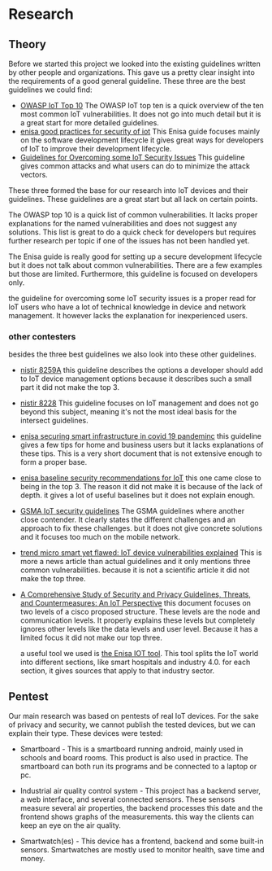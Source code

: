 # Research

## Theory

Before we started this project we looked into the existing guidelines written by other people and organizations. This gave us a pretty clear insight into the requirements of a good general guideline. These three are the best guidelines we could find:

- [OWASP IoT Top 10](https://owasp.org/www-pdf-archive/OWASP-IoT-Top-10-2018-final.pdf)
  The OWASP IoT top ten is a quick overview of the ten most common IoT vulnerabilities. It does not go into much detail but it is a great start for more detailed guidelines.
- [enisa good practices for security of iot](https://www.enisa.europa.eu/publications/good-practices-for-security-of-iot-1)
  This Enisa guide focuses mainly on the software development lifecycle it gives great ways for developers of IoT to improve their development lifecycle.
- [Guidelines for Overcoming some IoT Security Issues](https://www.iim.ftn.uns.ac.rs/is17/papers/33.pdf)
  This guideline gives common attacks and what users can do to minimize the attack vectors.

These three formed the base for our research into IoT devices and their guidelines. These guidelines are a great start but all lack on certain points.

The OWASP top 10 is a quick list of common vulnerabilities. It lacks proper explanations for the named vulnerabilities and does not suggest any solutions. This list is great to do a quick check for developers but requires further research per topic if one of the issues has not been handled yet.

The Enisa guide is really good for setting up a secure development lifecycle but it does not talk about common vulnerabilities. There are a few examples but those are limited. Furthermore, this guideline is focused on developers only.

the guideline for overcoming some IoT security issues is a proper read for IoT users who have a lot of technical knowledge in device and network management. It however lacks the explanation for inexperienced users.

### other contesters

besides the three best guidelines we also look into these other guidelines.

- [nistir 8259A](https://nvlpubs.nist.gov/nistpubs/ir/2020/NIST.IR.8259A.pdf)
  this guideline describes the options a developer should add to IoT device management options because it describes such a small part it did not make the top 3.
- [nistir 8228](https://nvlpubs.nist.gov/nistpubs/ir/2019/NIST.IR.8228.pdf)
  This guideline focuses on IoT management and does not go beyond this subject, meaning it's not the most ideal basis for the intersect guidelines.
- [enisa securing smart infrastructure in covid 19 pandeminc](https://www.enisa.europa.eu/news/enisa-news/securing-smart-infrastructure-in-covid-19-pandemic)
  this guideline gives a few tips for home and business users but it lacks explanations of these tips. This is a very short document that is not extensive enough to form a proper base.
- [enisa baseline security recommendations for IoT](https://www.enisa.europa.eu/publications/baseline-security-recommendations-for-iot)
  this one came close to being in the top 3. The reason it did not make it is because of the lack of depth. it gives a lot of useful baselines but it does not explain enough.
- [GSMA IoT security guidelines](https://www.gsma.com/iot/wp-content/uploads/2020/05/CLP.11-v2.2-GSMA-IoT-Security-Guidelines-Overview-Document.pdf)
  The GSMA guidelines where another close contender. It clearly states the different challenges and an approach to fix these challenges. but it does not give concrete solutions and it focuses too much on the mobile network.
- [trend micro smart yet flawed: IoT device vulnerabilities explained](https://www.trendmicro.com/vinfo/us/security/news/internet-of-things/smart-yet-flawed-iot-device-vulnerabilities-explained)
  This is more a news article than actual guidelines and it only mentions three common vulnerabilities. because it is not a scientific article it did not make the top three.
- [A Comprehensive Study of Security and Privacy Guidelines, Threats, and Countermeasures: An IoT Perspective](https://www.mdpi.com/2224-2708/8/2/22)
  this document focuses on two levels of a cisco proposed structure. These levels are the node and communication levels. It properly explains these levels but completely ignores other levels like the data levels and user level. Because it has a limited focus it did not make our top three.

  a useful tool we used is [the Enisa IOT tool](https://www.enisa.europa.eu/topics/iot-and-smart-infrastructures/iot/good-practices-for-iot-and-smart-infrastructures-tool). This tool splits the IoT world into different sections, like smart hospitals and industry 4.0. for each section, it gives sources that apply to that industry sector.

## Pentest

Our main research was based on pentests of real IoT devices. For the sake of privacy and security, we cannot publish the tested devices, but we can explain their type. These devices were tested:

- Smartboard
        - This is a smartboard running android, mainly used in schools and board rooms. This product is also used in practice. The smartboard can both run its programs and be connected to a laptop or pc.

- Industrial air quality control system
        - This project has a backend server, a web interface, and several connected sensors. These sensors measure several air properties, the backend processes this date and the frontend shows graphs of the measurements. this way the clients can keep an eye on the air quality.

- Smartwatch(es)
        - This device has a frontend, backend and some built-in sensors. Smartwatches are mostly used to monitor health, save time and money.
